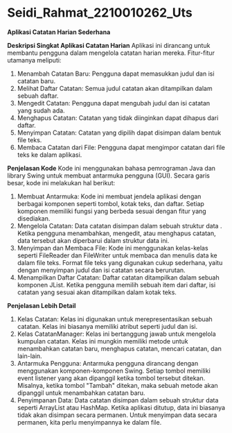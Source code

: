 # Seidi_Rahmat_2210010262_Uts

**Aplikasi Catatan Harian Sederhana**

**Deskripsi Singkat Aplikasi Catatan Harian**
Aplikasi ini dirancang untuk membantu pengguna dalam mengelola catatan harian mereka. Fitur-fitur utamanya meliputi:
1. Menambah Catatan Baru: Pengguna dapat memasukkan judul dan isi catatan baru.
2. Melihat Daftar Catatan: Semua judul catatan akan ditampilkan dalam sebuah daftar.
3. Mengedit Catatan: Pengguna dapat mengubah judul dan isi catatan yang sudah ada.
4. Menghapus Catatan: Catatan yang tidak diinginkan dapat dihapus dari daftar.
5. Menyimpan Catatan: Catatan yang dipilih dapat disimpan dalam bentuk file teks.
6. Membaca Catatan dari File: Pengguna dapat mengimpor catatan dari file teks ke dalam aplikasi.

**Penjelasan Kode**
Kode ini menggunakan bahasa pemrograman Java dan library Swing untuk membuat antarmuka pengguna (GUI). Secara garis besar, kode ini melakukan hal berikut:
1. Membuat Antarmuka: Kode ini membuat jendela aplikasi dengan berbagai komponen seperti tombol, kotak teks, dan daftar. Setiap komponen memiliki fungsi yang berbeda sesuai dengan fitur yang disediakan.
2. Mengelola Catatan: Data catatan disimpan dalam sebuah struktur data . Ketika pengguna menambahkan, mengedit, atau menghapus catatan, data tersebut akan diperbarui dalam struktur data ini.
3. Menyimpan dan Membaca File: Kode ini menggunakan kelas-kelas seperti FileReader dan FileWriter untuk membaca dan menulis data ke dalam file teks. Format file teks yang digunakan cukup sederhana, yaitu dengan menyimpan judul dan isi catatan secara berurutan.
4. Menampilkan Daftar Catatan: Daftar catatan ditampilkan dalam sebuah komponen JList. Ketika pengguna memilih sebuah item dari daftar, isi catatan yang sesuai akan ditampilkan dalam kotak teks.

**Penjelasan Lebih Detail**
1. Kelas Catatan: Kelas ini digunakan untuk merepresentasikan sebuah catatan. Kelas ini biasanya memiliki atribut seperti judul dan isi.
2. Kelas CatatanManager: Kelas ini bertanggung jawab untuk mengelola kumpulan catatan. Kelas ini mungkin memiliki metode untuk menambahkan catatan baru, menghapus catatan, mencari catatan, dan lain-lain.
3. Antarmuka Pengguna: Antarmuka pengguna dirancang dengan menggunakan komponen-komponen Swing. Setiap tombol memiliki event listener yang akan dipanggil ketika tombol tersebut ditekan. Misalnya, ketika tombol "Tambah" ditekan, maka sebuah metode akan dipanggil untuk menambahkan catatan baru.
4. Penyimpanan Data: Data catatan disimpan dalam sebuah struktur data seperti ArrayList atau HashMap. Ketika aplikasi ditutup, data ini biasanya tidak akan disimpan secara permanen. Untuk menyimpan data secara permanen, kita perlu menyimpannya ke dalam file.
